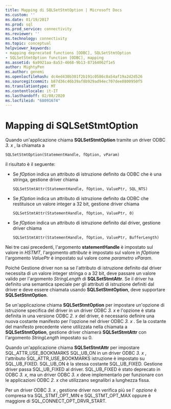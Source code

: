 ```yaml
---
title: Mapping di SQLSetStmtOption | Microsoft Docs
ms.custom: ''
ms.date: 01/19/2017
ms.prod: sql
ms.prod_service: connectivity
ms.reviewer: ''
ms.technology: connectivity
ms.topic: conceptual
helpviewer_keywords:
- mapping deprecated functions [ODBC], SQLSetStmtOption
- SQLSetStmtOption function [ODBC], mapping
ms.assetid: 6a9921aa-8a53-4668-9b13-87164062f1e5
author: MightyPen
ms.author: genemi
ms.openlocfilehash: dc4ed430b301f2b191c0586c0a54af19a2d2d526
ms.sourcegitcommit: b87d36c46b39af8b929ad94ec707dee8800950f5
ms.translationtype: MT
ms.contentlocale: it-IT
ms.lasthandoff: 02/08/2020
ms.locfileid: "68091674"
---
```

# <a name="sqlsetstmtoption-mapping"></a>Mapping di SQLSetStmtOption
Quando un'applicazione chiama **SQLSetStmtOption** tramite un driver ODBC *3. x* , la chiamata a  
  
```  
SQLSetStmtOption(StatementHandle, fOption, vParam)  
```  
  
 il risultato è il seguente:  
  
-   Se *fOption* indica un attributo di istruzione definito da ODBC che è una stringa, gestione driver chiama  
  
    ```  
    SQLSetStmtAttr(StatementHandle, fOption, ValuePtr, SQL_NTS)  
    ```  
  
-   Se *fOption* indica un attributo di istruzione definito da ODBC che restituisce un valore integer a 32 bit, gestione driver chiama  
  
    ```  
    SQLSetStmtAttr(StatementHandle, fOption, ValuePtr, 0)  
    ```  
  
-   Se *fOption* indica un attributo di istruzione definito dal driver, gestione driver chiama  
  
    ```  
    SQLSetStmtAttr(StatementHandle, fOption, ValuePtr, BufferLength)  
    ```  
  
 Nei tre casi precedenti, l'argomento **statementHandle** è impostato sul valore in *HSTMT*, l'argomento *attribute* è impostato sul valore in *fOption*e l'argomento *ValuePtr* è impostato sul valore come *parametro vParam*.  
  
 Poiché Gestione driver non sa se l'attributo di istruzione definito dal driver necessita di un valore integer stringa o a 32 bit, deve passare un valore valido per l'argomento *StringLength* di **SQLSetStmtAttr**. Se il driver ha definito una semantica speciale per gli attributi di istruzione definiti dal driver e deve essere chiamata usando **SQLSetStmtOption**, deve supportare **SQLSetStmtOption**.  
  
 Se un'applicazione chiama **SQLSetStmtOption** per impostare un'opzione di istruzione specifica del driver in un driver ODBC *3. x* e l'opzione è stata definita in una versione ODBC *2. x* del driver, è necessario definire una nuova costante manifesto per l'opzione nel driver ODBC *3. x* . Se la costante del manifesto precedente viene utilizzata nella chiamata a **SQLSetStmtOption**, gestione driver chiamerà **SQLSetStmtAttr** con l'argomento *StringLength* impostato su 0.  
  
 Quando un'applicazione chiama **SQLSetStmtAttr** per impostare SQL_ATTR_USE_BOOKMARKS SQL_UB_ON in un driver ODBC *3. x* , l'attributo SQL_ATTR_USE_BOOKMARKS istruzione è impostato su SQL_UB_FIXED. SQL_UB_ON è la stessa costante SQL_UB_FIXED. Gestione driver passa SQL_UB_FIXED al driver. SQL_UB_FIXED è stato deprecato in ODBC *3. x*, ma un driver ODBC *3. x* deve implementarlo per funzionare con le applicazioni ODBC *2. x* che utilizzano segnalibri a lunghezza fissa.  
  
 Per un driver ODBC *3. x* , gestione driver non verifica più se l' *opzione* è compresa tra SQL_STMT_OPT_MIN e SQL_STMT_OPT_MAX oppure è maggiore di SQL_CONNECT_OPT_DRVR_START.
